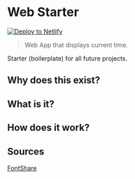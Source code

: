 # Web Starter

[![Deploy to Netlify](https://www.netlify.com/img/deploy/button.svg)](https://app.netlify.com/start/deploy?repository=https://github.com/ewuweblab/web-starter)


> Web App that displays current time.

Starter (boilerplate) for all future projects.


## Why does this exist?
## What is it?
## How does it work?

## Sources
[FontShare](https://www.fontshare.com/fonts/tanker)